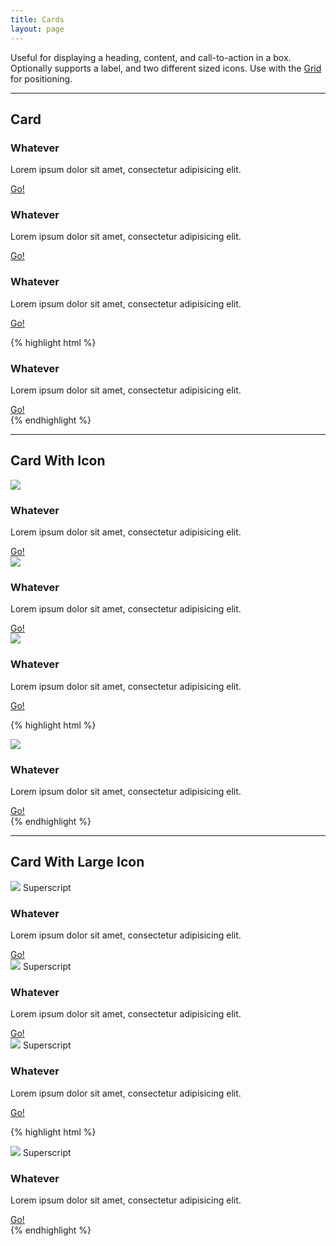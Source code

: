```yaml
---
title: Cards
layout: page
---
```


<p class="t-4">Useful for displaying a heading, content, and call-to-action in a box.
    Optionally supports a label, and two different sized icons. Use with
    the <a href="{{site.baseurl}}/utilities/grid/">Grid</a> for positioning.</p>

<hr />

<h2>Card</h2>
<div class="container-m m-bottom-5">
    <div class="Card g-1_3">
        <h3 class="Card__heading">Whatever</h3>
        <p class="Card__content">Lorem ipsum dolor sit amet, consectetur adipisicing elit.</p>
        <a href="#" class="Button">Go!</a>
    </div>
    <div class="Card g-1_3">
        <h3 class="Card__heading">Whatever</h3>
        <p class="Card__content">Lorem ipsum dolor sit amet, consectetur adipisicing elit.</p>
        <a href="#" class="Button">Go!</a>
    </div>
    <div class="Card g-1_3">
        <h3 class="Card__heading">Whatever</h3>
        <p class="Card__content">Lorem ipsum dolor sit amet, consectetur adipisicing elit.</p>
        <a href="#" class="Button">Go!</a>
    </div>
</div>

{% highlight html %}
<div class="Card g-1_3">
    <h3 class="Card__heading">Whatever</h3>
    <p class="Card__content">Lorem ipsum dolor sit amet, consectetur adipisicing elit.</p>
    <a href="#" class="Button">Go!</a>
</div>
{% endhighlight %}

<hr />

<h2>Card With Icon</h2>
<div class="container-m m-bottom-5 u-clearfix">
    <div class="Card g-1_3">
        <img src="{{site.baseurl}}/assets/images/icon.powercycle.svg" class="Card__icon" />
        <h3 class="Card__heading">Whatever</h3>
        <p class="Card__content">Lorem ipsum dolor sit amet, consectetur adipisicing elit.</p>
        <a href="#" class="Button Button--text">Go!</a>
    </div>
    <div class="Card g-1_3">
        <img src="{{site.baseurl}}/assets/images/icon.reboot.svg" class="Card__icon" />
        <h3 class="Card__heading">Whatever</h3>
        <p class="Card__content">Lorem ipsum dolor sit amet, consectetur adipisicing elit.</p>
        <a href="#" class="Button Button--text">Go!</a>
    </div>
    <div class="Card g-1_3">
        <img src="{{site.baseurl}}/assets/images/icon.restore.svg" class="Card__icon" />
        <h3 class="Card__heading">Whatever</h3>
        <p class="Card__content">Lorem ipsum dolor sit amet, consectetur adipisicing elit.</p>
        <a href="#" class="Button Button--text">Go!</a>
    </div>
</div>

{% highlight html %}
<div class="Card g-1_3">
    <img src="src/image.svg" class="Card__icon" />
    <h3 class="Card__heading">Whatever</h3>
    <p class="Card__content">Lorem ipsum dolor sit amet, consectetur adipisicing elit.</p>
    <a href="#" class="Button Button--text">Go!</a>
</div>
{% endhighlight %}

<hr />

<h2>Card With Large Icon</h2>
<div class="container-m m-bottom-5">
    <div class="Card g-1_3">
        <img src="{{site.baseurl}}/assets/images/icon.hosting.svg" class="Card__large-icon" />
        <label class="Card__super">Superscript</label>
        <h3 class="Card__heading">Whatever</h3>
        <p class="Card__content">Lorem ipsum dolor sit amet, consectetur adipisicing elit.</p>
        <a href="#" class="Button">Go!</a>
    </div>
    <div class="Card g-1_3">
        <img src="{{site.baseurl}}/assets/images/icon.billing.svg" class="Card__large-icon" />
        <label class="Card__super">Superscript</label>
        <h3 class="Card__heading">Whatever</h3>
        <p class="Card__content">Lorem ipsum dolor sit amet, consectetur adipisicing elit.</p>
        <a href="#" class="Button">Go!</a>
    </div>
    <div class="Card g-1_3">
        <img src="{{site.baseurl}}/assets/images/icon.hosting.svg" class="Card__large-icon" />
        <label class="Card__super">Superscript</label>
        <h3 class="Card__heading">Whatever</h3>
        <p class="Card__content">Lorem ipsum dolor sit amet, consectetur adipisicing elit.</p>
        <a href="#" class="Button">Go!</a>
    </div>
</div>

{% highlight html %}
<div class="Card g-1_3">
    <img src="src/image.svg" class="Card__large-icon" />
    <label class="Card__super">Superscript</label>
    <h3 class="Card__heading">Whatever</h3>
    <p class="Card__content">Lorem ipsum dolor sit amet, consectetur adipisicing elit.</p>
    <a href="#" class="Button">Go!</a>
</div>
{% endhighlight %}
